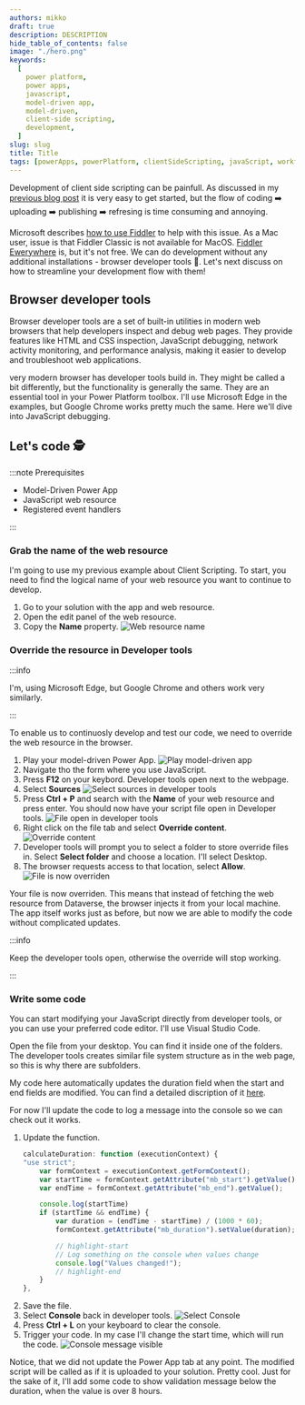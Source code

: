 ```yaml
---
authors: mikko
draft: true
description: DESCRIPTION
hide_table_of_contents: false
image: "./hero.png"
keywords:
  [
    power platform,
    power apps,
    javascript,
    model-driven app,
    model-driven,
    client-side scripting,
    development,
  ]
slug: slug
title: Title
tags: [powerApps, powerPlatform, clientSideScripting, javaScript, workflow]
---
```


Development of client side scripting can be painfull. As discussed in my [previous blog post](../02-12-must-know-javascript-in-model-driven-apps/index.md) it is very easy to get started, but the flow of coding ➡️ uploading ➡️ publishing ➡️ refresing is time consuming and annoying.

Microsoft describes [how to use Fiddler](https://learn.microsoft.com/en-us/power-apps/developer/model-driven-apps/streamline-javascript-development-fiddler-autoresponder) to help with this issue. As a Mac user, issue is that Fiddler Classic is not available for MacOS. [Fiddler Ewerywhere](https://www.telerik.com/fiddler/fiddler-everywhere) is, but it's not free. We can do development without any additional installations - browser developer tools 🌟. Let's next discuss on how to streamline your development flow with them!

<!-- truncate -->

## Browser developer tools

Browser developer tools are a set of built-in utilities in modern web browsers that help developers inspect and debug web pages. They provide features like HTML and CSS inspection, JavaScript debugging, network activity monitoring, and performance analysis, making it easier to develop and troubleshoot web applications.

very modern browser has developer tools build in. They might be called a bit differently, but the functionality is generally the same. They are an essential tool in your Power Platform toolbox. I'll use Microsoft Edge in the examples, but Google Chrome works pretty much the same. Here we'll dive into JavaScript debugging.

## Let's code 🕵️

:::note Prerequisites

- Model-Driven Power App
- JavaScript web resource
- Registered event handlers

:::

### Grab the name of the web resource

I'm going to use my previous example about Client Scripting. To start, you need to find the logical name of your web resource you want to continue to develop.

1. Go to your solution with the app and web resource.
1. Open the edit panel of the web resource.
1. Copy the **Name** property.
   ![Web resource name](./web-resource-name.png)

### Override the resource in Developer tools

:::info

I'm, using Microsoft Edge, but Google Chrome and others work very similarly.

:::

To enable us to continuosly develop and test our code, we need to override the web resource in the browser.

1. Play your model-driven Power App.
   ![Play model-driven app](./open-application.png)
1. Navigate tho the form where you use JavaScript.
1. Press **F12** on your keybord. Developer tools open next to the webpage.
1. Select **Sources**
   ![Select sources in developer tools](./developer-tools-source.png)
1. Press **Ctrl + P** and search with the **Name** of your web resource and press enter. You should now have your script file open in Developer tools.
   ![File open in developer tools](./web-resource-in-dev-tools.png)
1. Right click on the file tab and select **Override content**.
   ![Override content](./override-content.png)
1. Developer tools will prompt you to select a folder to store override files in. Select **Select folder** and choose a location. I'll select Desktop.
1. The browser requests access to that location, select **Allow**.
   ![File is now overriden](./file-overriden.png)

Your file is now overriden. This means that instead of fetching the web resource from Dataverse, the browser injects it from your local machine. The app itself works just as before, but now we are able to modify the code without complicated updates.

:::info

Keep the developer tools open, otherwise the override will stop working.

:::

### Write some code

You can start modifying your JavaScript directly from developer tools, or you can use your preferred code editor. I'll use Visual Studio Code.

Open the file from your desktop. You can find it inside one of the folders. The developer tools creates similar file system structure as in the web page, so this is why there are subfolders.

My code here automatically updates the duration field when the start and end fields are modified. You can find a detailed discription of it [here](../02-12-must-know-javascript-in-model-driven-apps/index.md#calculate-column-value-in-real-time).

For now I'll update the code to log a message into the console so we can check out it works.

1. Update the function.
    ```js
    calculateDuration: function (executionContext) {
    "use strict";
        var formContext = executionContext.getFormContext();
        var startTime = formContext.getAttribute("mb_start").getValue();
        var endTime = formContext.getAttribute("mb_end").getValue();

        console.log(startTime)
        if (startTime && endTime) {
            var duration = (endTime - startTime) / (1000 * 60);
            formContext.getAttribute("mb_duration").setValue(duration);

            // highlight-start
            // Log something on the console when values change
            console.log("Values changed!");
            // highlight-end
        }
    },
    ```
1. Save the file.
1. Select **Console** back in developer tools.
    ![Select Console](./select-console.png)
1. Press **Ctrl + L** on your keyboard to clear the console.
1. Trigger your code. In my case I'll change the start time, which will run the code.
    ![Console message visible](./console-log-message.png)

Notice, that we did not update the Power App tab at any point. The modified script will be called as if it is uploaded to your solution. Pretty cool. Just for the sake of it, I'll add some code to show validation message below the duration, when the value is over 8 hours.

